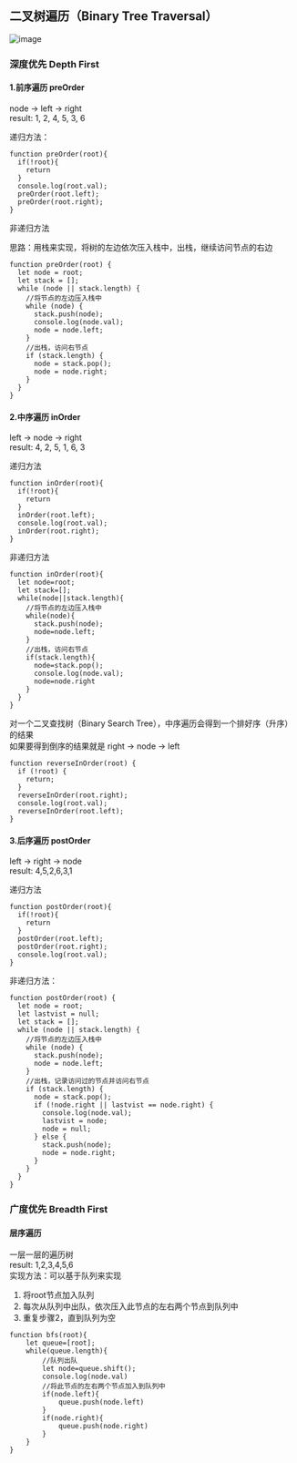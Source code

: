 ## 二叉树遍历（Binary Tree Traversal）

![image](https://user-images.githubusercontent.com/69185043/139037441-38400587-906d-41ef-ab97-d8ecef035c13.png)


### 深度优先 Depth First

#### 1.前序遍历 preOrder
node -> left -> right  
result: 1, 2, 4, 5, 3, 6

递归方法：
```
function preOrder(root){
  if(!root){
    return
  }
  console.log(root.val);
  preOrder(root.left);  
  preOrder(root.right);
}
```
非递归方法

思路：用栈来实现，将树的左边依次压入栈中，出栈，继续访问节点的右边
```
function preOrder(root) {
  let node = root;
  let stack = [];
  while (node || stack.length) {
    //将节点的左边压入栈中
    while (node) {
      stack.push(node);
      console.log(node.val);
      node = node.left;
    }
    //出栈，访问右节点
    if (stack.length) {
      node = stack.pop();
      node = node.right;
    }
  }
}
```


#### 2.中序遍历 inOrder
left -> node -> right  
result: 4, 2, 5, 1, 6, 3

递归方法
```
function inOrder(root){
  if(!root){
    return
  }
  inOrder(root.left);
  console.log(root.val);
  inOrder(root.right);
}
```
非递归方法

```
function inOrder(root){
  let node=root;
  let stack=[];
  while(node||stack.length){
    //将节点的左边压入栈中
    while(node){
      stack.push(node);
      node=node.left;
    }
    //出栈，访问右节点
    if(stack.length){
      node=stack.pop();
      console.log(node.val);
      node=node.right
    }
  }
}
```

对一个二叉查找树（Binary Search Tree），中序遍历会得到一个排好序（升序）的结果  
如果要得到倒序的结果就是 right -> node -> left

```
function reverseInOrder(root) {
  if (!root) {
    return;
  }
  reverseInOrder(root.right);
  console.log(root.val);
  reverseInOrder(root.left);
}
```


#### 3.后序遍历 postOrder
left -> right -> node  
result: 4,5,2,6,3,1

递归方法
```
function postOrder(root){
  if(!root){
    return
  }
  postOrder(root.left);  
  postOrder(root.right);
  console.log(root.val);
}
```
非递归方法：
```
function postOrder(root) {
  let node = root;
  let lastvist = null;
  let stack = [];
  while (node || stack.length) {
    //将节点的左边压入栈中
    while (node) {
      stack.push(node);
      node = node.left;
    }
    //出栈，记录访问过的节点并访问右节点
    if (stack.length) {
      node = stack.pop();
      if (!node.right || lastvist == node.right) {
        console.log(node.val);
        lastvist = node;
        node = null;
      } else {
        stack.push(node);
        node = node.right;
      }
    }
  }
}
```


### 广度优先  Breadth First

#### 层序遍历
一层一层的遍历树  
result: 1,2,3,4,5,6  
实现方法：可以基于队列来实现
1. 将root节点加入队列
2. 每次从队列中出队，依次压入此节点的左右两个节点到队列中
3. 重复步骤2，直到队列为空

```
function bfs(root){
    let queue=[root];
    while(queue.length){
        //队列出队
        let node=queue.shift();
        console.log(node.val)
        //将此节点的左右两个节点加入到队列中
        if(node.left){
            queue.push(node.left)
        }
        if(node.right){
            queue.push(node.right)
        }
    } 
}
```
